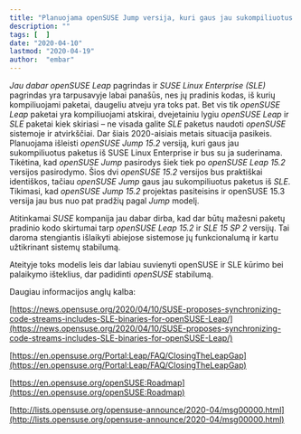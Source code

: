 ```yaml
---
title: "Planuojama openSUSE Jump versija, kuri gaus jau sukompiliuotus paketus iš SUSE Linux Enterprise ir bus su ja suderinama"
description: ""
tags: [  ]
date: "2020-04-10"
lastmod: "2020-04-19"
author:  "embar"
---
```

_Jau dabar openSUSE Leap_ pagrindas ir _SUSE Linux Enterprise (SLE)_ pagrindas yra tarpusavyje labai panašūs, nes jų pradinis kodas, iš kurių kompiliuojami paketai, daugeliu atveju yra toks pat. Bet vis tik _openSUSE Leap_ paketai yra kompiliuojami atskirai, dvejetainiu lygiu _openSUSE Leap_ ir _SLE_ paketai kiek skiriasi – ne visada galite _SLE_ paketus naudoti _openSUSE_ sistemoje ir atvirkščiai. Dar šiais 2020-aisiais metais situacija pasikeis. Planuojama išleisti _openSUSE Jump 15.2_ versiją, kuri gaus jau sukompiliuotus paketus iš SUSE Linux Enterprise ir bus su ja suderinama. Tikėtina, kad _openSUSE Jump_ pasirodys šiek tiek po _openSUSE Leap 15.2_ versijos pasirodymo. Šios dvi _openSUSE 15.2_ versijos bus praktiškai identiškos, tačiau _openSUSE Jump_ gaus jau sukompiliuotus paketus iš _SLE_. Tikimasi, kad _openSUSE Jump 15.2_ projektas pasiteisins ir openSUSE 15.3 versija jau bus nuo pat pradžių pagal _Jump_ modelį.

Atitinkamai _SUSE_ kompanija jau dabar dirba, kad dar būtų mažesni paketų pradinio kodo skirtumai tarp _openSUSE Leap 15.2_ ir _SLE 15 SP 2_ versijų. Tai daroma stengiantis išlaikyti abiejose sistemose jų funkcionalumą ir kartu užtikrinant sistemų stabilumą.

Ateityje toks modelis leis dar labiau suvienyti openSUSE ir SLE kūrimo bei palaikymo išteklius, dar padidinti _openSUSE_ stabilumą.

Daugiau informacijos anglų kalba:

[https://news.opensuse.org/2020/04/10/SUSE-proposes-synchronizing-code-streams-includes-SLE-binaries-for-openSUSE-Leap/](https://news.opensuse.org/2020/04/10/SUSE-proposes-synchronizing-code-streams-includes-SLE-binaries-for-openSUSE-Leap/)

[https://en.opensuse.org/Portal:Leap/FAQ/ClosingTheLeapGap](https://en.opensuse.org/Portal:Leap/FAQ/ClosingTheLeapGap)

[https://en.opensuse.org/openSUSE:Roadmap](https://en.opensuse.org/openSUSE:Roadmap)

[http://lists.opensuse.org/opensuse-announce/2020-04/msg00000.html](http://lists.opensuse.org/opensuse-announce/2020-04/msg00000.html)
